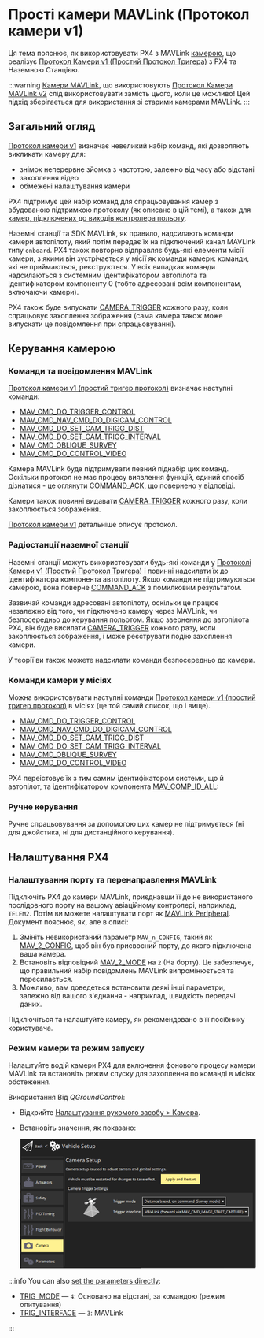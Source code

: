 # Прості камери MAVLink (Протокол камери v1)

Ця тема пояснює, як використовувати PX4 з MAVLink [камерою](../camera/index.md), що реалізує [Протокол Камери v1 (Простий Протокол Тригера)](https://mavlink.io/en/services/camera_v1.html) з PX4 та Наземною Станцією.

:::warning
[Камери MAVLink](../camera/mavlink_v2_camera.md), що використовують [Протокол Камери MAVLink v2](https://mavlink.io/en/services/camera.html) слід використовувати замість цього, коли це можливо!
Цей підхід зберігається для використання зі старими камерами MAVLink.
:::

## Загальний огляд

[Протокол камери v1](https://mavlink.io/en/services/camera_v1.html) визначає невеликий набір команд, які дозволяють викликати камеру для:

- знімок неперервне зйомка з частотою, залежно від часу або відстані
- захоплення відео
- обмежені налаштування камери

PX4 підтримує цей набір команд для спрацьовування камер з вбудованою підтримкою протоколу (як описано в цій темі), а також для [камер, підключених до виходів контролера польоту](../camera/fc_connected_camera.md).

Наземні станції та SDK MAVLink, як правило, надсилають команди камери автопілоту, який потім передає їх на підключений канал MAVLink типу `onboard`.
PX4 також повторно відправляє будь-які елементи місії камери, з якими він зустрічається у місії як команди камери: команди, які не приймаються, реєструються.
У всіх випадках команди надсилаються з системним ідентифікатором автопілота та ідентифікатором компоненту 0 (тобто адресовані всім компонентам, включаючи камери).

PX4 також буде випускати [CAMERA_TRIGGER](https://mavlink.io/en/messages/common.html#CAMERA_TRIGGER) кожного разу, коли спрацьовує захоплення зображення (сама камера також може випускати це повідомлення при спрацьовуванні).

## Керування камерою

### Команди та повідомлення MAVLink

[Протокол камери v1 (простий тригер протокол)](https://mavlink.io/en/services/camera_v1.html) визначає наступні команди:

- [MAV_CMD_DO_TRIGGER_CONTROL](https://mavlink.io/en/messages/common.html#MAV_CMD_DO_TRIGGER_CONTROL)
- [MAV_CMD_NAV_CMD_DO_DIGICAM_CONTROL](https://mavlink.io/en/messages/common.html#MAV_CMD_NAV_CMD_DO_DIGICAM_CONTROL)
- [MAV_CMD_DO_SET_CAM_TRIGG_DIST](https://mavlink.io/en/messages/common.html#MAV_CMD_DO_SET_CAM_TRIGG_DIST)
- [MAV_CMD_DO_SET_CAM_TRIGG_INTERVAL](https://mavlink.io/en/messages/common.html#MAV_CMD_DO_SET_CAM_TRIGG_INTERVAL)
- [MAV_CMD_OBLIQUE_SURVEY](https://mavlink.io/en/messages/common.html#MAV_CMD_OBLIQUE_SURVEY)
- [MAV_CMD_DO_CONTROL_VIDEO](https://mavlink.io/en/messages/common.html#MAV_CMD_DO_CONTROL_VIDEO)

Камера MAVLink буде підтримувати певний піднабір цих команд.
Оскільки протокол не має процесу виявлення функцій, єдиний спосіб дізнатися - це оглянути [COMMAND_ACK](https://mavlink.io/en/messages/common.html#COMMAND_ACK), що повернено у відповіді.

Камери також повинні видавати [CAMERA_TRIGGER](https://mavlink.io/en/messages/common.html#CAMERA_TRIGGER) кожного разу, коли захоплюється зображення.

[Протокол камери v1](https://mavlink.io/en/services/camera_v1.html) детальніше описує протокол.

### Радіостанції наземної станції

Наземні станції можуть використовувати будь-які команди у [Протоколі Камери v1 (Простий Протокол Тригера)](https://mavlink.io/en/services/camera_v1.html) і повинні надсилати їх до ідентифікатора компонента автопілоту.
Якщо команди не підтримуються камерою, вона поверне [COMMAND_ACK](https://mavlink.io/en/messages/common.html#COMMAND_ACK) з помилковим результатом.

Зазвичай команди адресовані автопілоту, оскільки це працює незалежно від того, чи підключено камеру через MAVLink, чи безпосередньо до керування польотом.
Якщо звернення до автопілота PX4, він буде висилати [CAMERA_TRIGGER](https://mavlink.io/en/messages/common.html#CAMERA_TRIGGER) кожного разу, коли захоплюється зображення, і може реєструвати подію захоплення камери.

<!-- "May" because the camera feedback module is "supposed"  to log just camera capture from a capture pin connected to camera hotshoe, but currently logs all camera trigger events from the camera trigger driver https://github.com/PX4/PX4-Autopilot/pull/23103 -->

У теорії ви також можете надсилати команди безпосередньо до камери.

### Команди камери у місіях

Можна використовувати наступні команди [Протокол камери v1 (простий тригер протокол)](https://mavlink.io/en/services/camera_v1.html) в місіях (це той самий список, що і вище).

- [MAV_CMD_DO_TRIGGER_CONTROL](https://mavlink.io/en/messages/common.html#MAV_CMD_DO_TRIGGER_CONTROL)
- [MAV_CMD_NAV_CMD_DO_DIGICAM_CONTROL](https://mavlink.io/en/messages/common.html#MAV_CMD_NAV_CMD_DO_DIGICAM_CONTROL)
- [MAV_CMD_DO_SET_CAM_TRIGG_DIST](https://mavlink.io/en/messages/common.html#MAV_CMD_DO_SET_CAM_TRIGG_DIST)
- [MAV_CMD_DO_SET_CAM_TRIGG_INTERVAL](https://mavlink.io/en/messages/common.html#MAV_CMD_DO_SET_CAM_TRIGG_INTERVAL)
- [MAV_CMD_OBLIQUE_SURVEY](https://mavlink.io/en/messages/common.html#MAV_CMD_OBLIQUE_SURVEY)
- [MAV_CMD_DO_CONTROL_VIDEO](https://mavlink.io/en/messages/common.html#MAV_CMD_DO_CONTROL_VIDEO)

PX4 переістовує їх з тим самим ідентифікатором системи, що й автопілот, та ідентифікатором компонента [MAV_COMP_ID_ALL](https://mavlink.io/en/messages/common.html#MAV_COMP_ID_ALL):

<!-- See camera_architecture.md topic for detail on how this is implemented -->

### Ручне керування

Ручне спрацьовування за допомогою цих камер не підтримується (ні для джойстика, ні для дистанційного керування).

## Налаштування PX4

<!-- set up the mode and triggering -->

### Налаштування порту та перенаправлення MAVLink

Підключіть PX4 до камери MAVLink, приєднавши її до не використаного послідовного порту на вашому авіаційному контролері, наприклад, `TELEM2`.
Потім ви можете налаштувати порт як [MAVLink Peripheral](../peripherals/mavlink_peripherals.md).
Документ пояснює, як, але в описі:

1. Змініть невикористаний параметр `MAV_n_CONFIG`, такий як [MAV_2_CONFIG](../advanced_config/parameter_reference.md#MAV_2_CONFIG), щоб він був присвоєний порту, до якого підключена ваша камера.
2. Встановіть відповідний [MAV_2_MODE](../advanced_config/parameter_reference.md#MAV_2_MODE) на `2` (На борту).
   Це забезпечує, що правильний набір повідомлень MAVLink випромінюється та пересилається.
3. Можливо, вам доведеться встановити деякі інші параметри, залежно від вашого з'єднання - наприклад, швидкість передачі даних.

Підключіться та налаштуйте камеру, як рекомендовано в її посібнику користувача.

<!-- Removed this because I am pretty sure forwarding happens automatically for this set. Keeping it simple.
1. Set [MAV_2_FORWARD](../advanced_config/parameter_reference.md#MAV_2_FORWARD) if you want to enable forwarding of MAVLink messages to other ports, such as the one that is connected to the ground station.
-->

### Режим камери та режим запуску

Налаштуйте водій камери PX4 для включення фонового процесу камери MAVLink та встановіть режим спуску для захоплення по команді в місіях обстеження.

Використання Від _QGroundControl_:

- Відкрийте [Налаштування рухомого засобу > Камера](https://docs.qgroundcontrol.com/master/en/qgc-user-guide/setup_view/camera.html#px4-camera-setup).
- Встановіть значення, як показано:

  ![Екран налаштування камери - Режим тригера та інтерфейс для MAVLink](../../assets/camera/mavlink_camera_settings.png)

:::info
You can also [set the parameters directly](../advanced_config/parameters.md):

- [TRIG_MODE](../advanced_config/parameter_reference.md#TRIG_MODE) — `4`: Основано на відстані, за командою (режим опитування)
- [TRIG_INTERFACE](../advanced_config/parameter_reference.md#TRIG_INTERFACE) — `3`: MAVLink

:::
